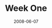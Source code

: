 ---
layout: message
category: message
series: "Pride"
title: "Week One"
date: 2008-06-07
notes-description: "Study Notes for Pride (Week One). "
notes: "http://www.crossroads.net/players/media/hq/SN_06-08-08.pdf "
notes-title: "Pride&#58; Week One (Study Notes)"
video-description: "Pride can take root in subtle, sinister ways in our lives. In this talk, Brian Wells discusses a few of the tactics he's found helpful in battling the roots of pride."
video-title: "Pride&#58; Week One"
video: "http://s3.amazonaws.com/crossroadsvideomessages/Pride1.mp4"
video-poster: "https://www.crossroads.net/uploadedfiles/Pride1-still.jpg"
program-description: "Program from 6/8/08."
program: "http://www.crossroads.net/players/media/hq/0607_08Program.pdf"
program-title: "Pride&#58; Week One (Program)"
audio-description: ""
audio: "http://s3.amazonaws.com/crossroadsaudiomessages/Pride_01_06-08-08_Wells_webaudio.mp3"
audio-title: "Pride&#58; Week One"
audio-duration: "41:40"
---